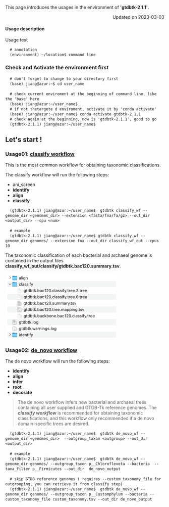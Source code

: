 
This page introduces the usages in the environment of **'gtdbtk-2.1.1'**.

<p align="right"> Updated on 2023-03-03 </p>

#### Usage description
Usage text 
```
  # annotation
  (environment) ~/location$ command line
```


### Check and Activate the environment first
```
  # don't forget to change to your directory first
  (base) jiang@azur:~$ cd user_name
  
  # check current enviroment at the beginning of command line, like the 'base' here
  (base) jiang@azur:~/user_name$
  # if not thetargete d enviroment, activate it by 'conda activate'
  (base) jiang@azur:~/user_name$ conda activate gtdbtk-2.1.1
  # check again at the beginning, now is 'gtdbtk-2.1.1', good to go
  (gtdbtk-2.1.1) jiang@azur:~/user_name$ 
```

## Let's start !

### Usage01: [classify workflow](https://ecogenomics.github.io/GTDBTk/commands/classify_wf.html#classify-wf)
This is the most common workflow for obtaining taxonomic classifications. 

The classify workflow will run the following steps: 
- ani_screen 
- **identify**
- **align**
- **classify** 

```
  (gtdbtk-2.1.1) jiang@azur:~/user_name$  gtdbtk classify_wf --genome_dir <genomes_dir> --extension <fasta/fna/fa/gz> --out_dir <output_dir> --cpu <num>
  
  # example
  (gtdbtk-2.1.1) jiang@azur:~/user_name$ gtdbtk classify_wf --genome_dir genomes/ --extension fna --out_dir classify_wf_out --cpus 10
```

The taxonomic classification of each bacterial and archaeal genome is contained in the output files **classify_wf_out/classify/gtdbtk.bac120.summary.tsv**.

![classify_wf_out](/pics/classify_wf_out.png)


### Usage02: [de_novo workflow](https://ecogenomics.github.io/GTDBTk/commands/de_novo_wf.html#de-novo-wf)
The de novo workflow will run the following steps: 
- **identify**
- **align**
- **infer**
- **root**
- **decorate**

> The de novo workflow infers new bacterial and archaeal trees containing all user supplied and GTDB-Tk reference genomes. The ***classify workflow*** is recommended for obtaining taxonomic classifications, and this workflow only recommended if a de novo domain-specific trees are desired. 

```
  (gtdbtk-2.1.1) jiang@azur:~/user_name$  gtdbtk de_novo_wf --genome_dir <genomes_dir>  --outgroup_taxon <outgroup> --out_dir <output_dir>

  # example
  (gtdbtk-2.1.1) jiang@azur:~/user_name$  gtdbtk de_novo_wf --genome_dir genomes/ --outgroup_taxon p__Chloroflexota --bacteria  --taxa_filter p__Firmicutes --out_dir  de_novo_output

  # skip GTDB reference genomes ( requires --custom_taxonomy_file for outgrouping, you can retrieve it from classify step)
  (gtdbtk-2.1.1) jiang@azur:~/user_name$  gtdbtk de_novo_wf --genome_dir genomes/ --outgroup_taxon p__Customphylum --bacteria --custom_taxonomy_file custom_taxonomy.tsv --out_dir de_novo_output

```
